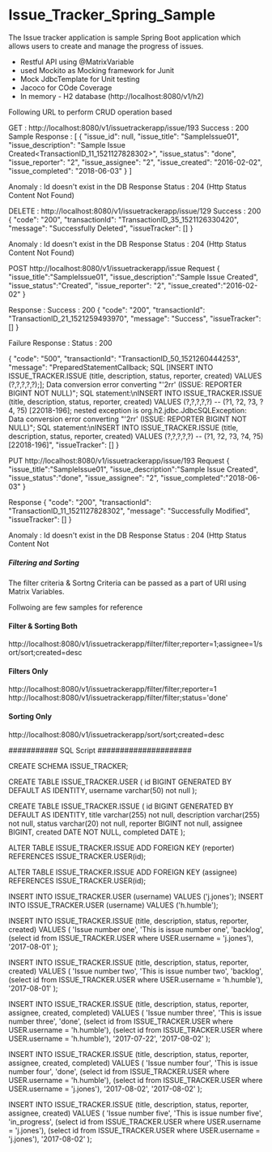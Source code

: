 # Issue_Tracker_Spring_Sample

The Issue tracker application is sample Spring Boot application which allows users to create
and manage the progress of issues. 
- Restful API using @MatrixVariable
- used Mockito as Mocking framework for Junit
- Mock JdbcTemplate for Unit testing 
- Jacoco for COde Coverage
- In memory - H2 database (http://localhost:8080/v1/h2)

Following URL to perform CRUD operation based 

GET : http://localhost:8080/v1/issuetrackerapp/issue/193
Success : 200
Sample Response :
[
    {
        "issue_id": null,
        "issue_title": "SampleIssue01",
        "issue_description": "Sample Issue Created<TransactionID_11_1521127828302>",
        "issue_status": "done",
        "issue_reporter": "2",
        "issue_assignee": "2",
        "issue_created": "2016-02-02",
        "issue_completed": "2018-06-03"
    }
]

Anomaly : Id doesn't exist in the DB 
Response Status : 204 (Http Status Content Not Found)


DELETE : http://localhost:8080/v1/issuetrackerapp/issue/129
Success : 200
{
    "code": "200",
    "transactionId": "TransactionID_35_1521126330420",
    "message": "Successfully Deleted",
    "issueTracker": []
}

Anomaly : Id doesn't exist in the DB 
Response Status : 204 (Http Status Content Not Found)


POST
http://localhost:8080/v1/issuetrackerapp/issue
Request 
{
"issue_title":"SampleIssue01",
"issue_description":"Sample Issue Created",
"issue_status":"Created",
"issue_reporter": "2",
"issue_created":"2016-02-02"
}

Response :
Success : 200
{
    "code": "200",
    "transactionId": "TransactionID_21_1521259493970",
    "message": "Success",
    "issueTracker": []
}

Failure Response :
Status : 200

{
    "code": "500",
    "transactionId": "TransactionID_50_1521260444253",
    "message": "PreparedStatementCallback; SQL [INSERT INTO ISSUE_TRACKER.ISSUE (title, description, status, reporter, created) VALUES (?,?,?,?,?);]; Data conversion error converting \"'2rr' (ISSUE: REPORTER BIGINT NOT NULL)\"; SQL statement:\nINSERT INTO ISSUE_TRACKER.ISSUE (title, description, status, reporter, created) VALUES (?,?,?,?,?) -- (?1, ?2, ?3, ?4, ?5) [22018-196]; nested exception is org.h2.jdbc.JdbcSQLException: Data conversion error converting \"'2rr' (ISSUE: REPORTER BIGINT NOT NULL)\"; SQL statement:\nINSERT INTO ISSUE_TRACKER.ISSUE (title, description, status, reporter, created) VALUES (?,?,?,?,?) -- (?1, ?2, ?3, ?4, ?5) [22018-196]",
    "issueTracker": []
}

PUT
http://localhost:8080/v1/issuetrackerapp/issue/193
Request
{
"issue_title":"SampleIssue01",
"issue_description":"Sample Issue Created",
"issue_status":"done",
"issue_assignee": "2",
"issue_completed":"2018-06-03"
}

Response
{
    "code": "200",
    "transactionId": "TransactionID_11_1521127828302",
    "message": "Successfully Modified",
    "issueTracker": []
}

Anomaly : Id doesn't exist in the DB 
Response Status : 204 (Http Status Content Not 


##### Filtering and Sorting ###########

The filter criteria & Sortng Criteria can be passed as a part of URI using Matrix Variables.

Follwoing are few samples for reference

#### Filter & Sorting Both
http://localhost:8080/v1/issuetrackerapp/filter/filter;reporter=1;assignee=1/sort/sort;created=desc

#### Filters Only
http://localhost:8080/v1/issuetrackerapp/filter/filter;reporter=1
http://localhost:8080/v1/issuetrackerapp/filter/filter;status='done'

#### Sorting Only
http://localhost:8080/v1/issuetrackerapp/sort/sort;created=desc



########### SQL Script #####################

CREATE SCHEMA ISSUE_TRACKER;

CREATE TABLE ISSUE_TRACKER.USER (
  id BIGINT GENERATED BY DEFAULT AS IDENTITY,
  username varchar(50) not null
);

CREATE TABLE ISSUE_TRACKER.ISSUE (
  id BIGINT GENERATED BY DEFAULT AS IDENTITY,
  title varchar(255) not null,
  description varchar(255) not null,
  status varchar(20) not null,
  reporter BIGINT not null,
  assignee BIGINT,
  created DATE NOT NULL,
  completed DATE
);

ALTER TABLE ISSUE_TRACKER.ISSUE
ADD FOREIGN KEY (reporter)
REFERENCES ISSUE_TRACKER.USER(id);

ALTER TABLE ISSUE_TRACKER.ISSUE
ADD FOREIGN KEY (assignee)
REFERENCES ISSUE_TRACKER.USER(id);

INSERT INTO ISSUE_TRACKER.USER (username) VALUES ('j.jones');
INSERT INTO ISSUE_TRACKER.USER (username) VALUES ('h.humble');

INSERT INTO ISSUE_TRACKER.ISSUE (title, description, status, reporter, created)
VALUES (
    'Issue number one',
    'This is issue number one',
    'backlog',
    (select id from ISSUE_TRACKER.USER where USER.username = 'j.jones'),
    '2017-08-01'
);

INSERT INTO ISSUE_TRACKER.ISSUE (title, description, status, reporter, created)
VALUES (
  'Issue number two',
  'This is issue number two',
  'backlog',
  (select id from ISSUE_TRACKER.USER where USER.username = 'h.humble'),
  '2017-08-01'
);

INSERT INTO ISSUE_TRACKER.ISSUE (title, description, status, reporter, assignee, created, completed)
VALUES (
  'Issue number three',
  'This is issue number three',
  'done',
  (select id from ISSUE_TRACKER.USER where USER.username = 'h.humble'),
  (select id from ISSUE_TRACKER.USER where USER.username = 'h.humble'),
  '2017-07-22',
  '2017-08-02'
);

INSERT INTO ISSUE_TRACKER.ISSUE (title, description, status, reporter, assignee, created, completed)
VALUES (
  'Issue number four',
  'This is issue number four',
  'done',
  (select id from ISSUE_TRACKER.USER where USER.username = 'h.humble'),
  (select id from ISSUE_TRACKER.USER where USER.username = 'j.jones'),
  '2017-08-02',
  '2017-08-02'
);

INSERT INTO ISSUE_TRACKER.ISSUE (title, description, status, reporter, assignee, created)
VALUES (
  'Issue number five',
  'This is issue number five',
  'in_progress',
  (select id from ISSUE_TRACKER.USER where USER.username = 'j.jones'),
  (select id from ISSUE_TRACKER.USER where USER.username = 'j.jones'),
  '2017-08-02'
);


